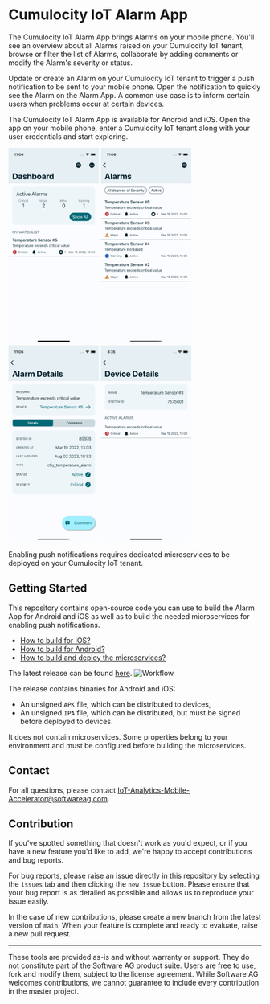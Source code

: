# Cumulocity IoT Alarm App

The Cumulocity IoT Alarm App brings Alarms on your mobile phone. You'll see an overview about all Alarms raised on your Cumulocity IoT tenant, browse or filter the list of Alarms, collaborate by adding comments or modify the Alarm's severity or status.

Update or create an Alarm on your Cumulocity IoT tenant to trigger a push notification to be sent to your mobile phone. Open the notification to quickly see the Alarm on the Alarm App. A common use case is to inform certain users when problems occur at certain devices. 

The Cumulocity IoT Alarm App is available for Android and iOS. Open the app on your mobile phone, enter a Cumulocity IoT tenant along with your user credentials and start exploring.

<img src="./ios/screenshots/dashboard.png" width="180" /> <img src="./ios/screenshots/alarm_list.png" width="180" /> <img src="./ios/screenshots/alarm_details.png" width="180" /> <img src="./ios/screenshots/device_details.png" width="180" />

Enabling push notifications requires dedicated microservices to be deployed on your Cumulocity IoT tenant.

## Getting Started

This repository contains open-source code you can use to build the Alarm App for Android and iOS as well as to build the needed microservices for enabling push notifications.

- [How to build for iOS?](./ios/README.md)
- [How to build for Android?](./android/README.md)
- [How to build and deploy the microservices?](./microservices/README.md) 

The latest release can be found [here](https://github.com/SoftwareAG/cumulocity-alarmapp/releases/latest). ![Workflow](https://github.com/SoftwareAG/cumulocity-alarmapp/actions/workflows/build.yml/badge.svg)

The release contains binaries for Android and iOS:

- An unsigned `APK` file, which can be distributed to devices,
- An unsigned `IPA` file, which can be distributed, but must be signed before deployed to devices.

It does not contain microservices. Some properties belong to your environment and must be configured before building the microservices.

## Contact

For all questions, please contact IoT-Analytics-Mobile-Accelerator@softwareag.com.

## Contribution

If you've spotted something that doesn't work as you'd expect, or if you have a new feature you'd like to add, we're happy to accept contributions and bug reports.

For bug reports, please raise an issue directly in this repository by selecting the `issues` tab and then clicking the `new issue` button. Please ensure that your bug report is as detailed as possible and allows us to reproduce your issue easily.

In the case of new contributions, please create a new branch from the latest version of `main`. When your feature is complete and ready to evaluate, raise a new pull request.

---

These tools are provided as-is and without warranty or support. They do not constitute part of the Software AG product suite. Users are free to use, fork and modify them, subject to the license agreement. While Software AG welcomes contributions, we cannot guarantee to include every contribution in the master project.
